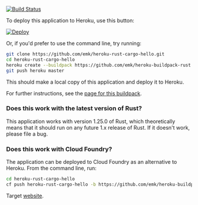 [![Build Status](https://travis-ci.org/emk/heroku-rust-cargo-hello.svg?branch=master)](https://travis-ci.org/emk/heroku-rust-cargo-hello)

To deploy this application to Heroku, use this button:

[![Deploy](https://www.herokucdn.com/deploy/button.png)](https://heroku.com/deploy)

Or, if you'd prefer to use the command line, try running:

``` sh
git clone https://github.com/emk/heroku-rust-cargo-hello.git
cd heroku-rust-cargo-hello
heroku create --buildpack https://github.com/emk/heroku-buildpack-rust.git
git push heroku master
```

This should make a local copy of this application and deploy it to Heroku.

For further instructions, see the [page for this buildpack][buildpack].

[instructions]: http://www.randomhacks.net/2014/09/17/deploying-rust-heroku-iron/
[buildpack]: https://github.com/emk/heroku-buildpack-rust

### Does this work with the latest version of Rust?

This application works with version 1.25.0 of Rust, which theoretically means
that it should run on any future 1.x release of Rust.  If it doesn't work,
please file a bug.

### Does this work with Cloud Foundry?

The application can be deployed to Cloud Foundry as an alternative to
Heroku. From the command line, run:

``` sh
cd heroku-rust-cargo-hello
cf push heroku-rust-cargo-hello -b https://github.com/emk/heroku-buildpack-rust.git
```

Target [website][target_website].

[target_website]: https://rust-lang.herokuapp.com/